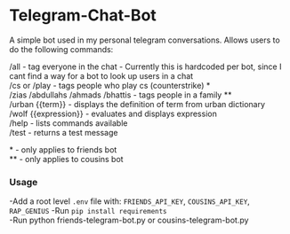 # Telegram-Chat-Bot

A simple bot used in my personal telegram conversations. Allows users to do the following commands:

/all - tag everyone in the chat - Currently this is hardcoded per bot, since I cant find a way for a bot to look up users in a chat <br>
/cs or /play - tags people who play cs (counterstrike) \* <br>
/zias /abdullahs /ahmads /bhattis - tags people in a family \*\* <br>
/urban {{term}} - displays the definition of term from urban dictionary <br>
/wolf {{expression}} - evaluates and displays expression <br>
/help - lists commands available <br>
/test - returns a test message <br>

\* - only applies to friends bot <br>
\*\* - only applies to cousins bot

### Usage
-Add a root level `.env` file with: `FRIENDS_API_KEY`, `COUSINS_API_KEY`, `RAP_GENIUS`
-Run `pip install requirements` <br>
-Run python friends-telegram-bot.py or cousins-telegram-bot.py
